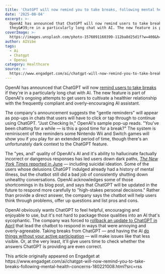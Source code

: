 ```yaml
---
title: 'ChatGPT will now remind you to take breaks, following mental health concerns'
date: '2025-08-04'
excerpt: >-
  OpenAI has announced that ChatGPT will now remind users to take breaks if
  they&#39;re in a particularly long chat with AI. The new feature is part of...
coverImage: >-
  https://images.unsplash.com/photo-1576091160399-112ba8d25d1f?w=400&h=200&fit=crop&auto=format
author: AIVibe
tags:
  - Ai
  - Chatgpt
  - Openai
category: Healthcare
source: >-
  https://www.engadget.com/ai/chatgpt-will-now-remind-you-to-take-breaks-following-mental-health-concerns-180221008.html?src=rss
---
```

<p>OpenAI has announced that ChatGPT will now <a data-i13n="elm:context_link;elmt:doNotAffiliate;cpos:1;pos:1" class="no-affiliate-link" href="https://openai.com/index/how-we&#39;re-optimizing-chatgpt/">remind users to take breaks</a> if they&#39;re in a particularly long chat with AI. The new feature is part of OpenAI&#39;s ongoing attempts to get users to cultivate a healthier relationship with the frequently compliant and overly-encouraging AI assistant.</p>
<p>The company&#39;s announcement suggests the &quot;gentle reminders&quot; will appear as pop-ups in chats that users will have to click or tap through to continue using ChatGPT. &quot;Just Checking In,&quot; OpenAI&#39;s sample pop-up reads. &quot;You&#39;ve been chatting for a while — is this a good time for a break?&quot; The system is reminiscent of the reminders some Nintendo Wii and Switch games will show you if you play for an extended period of time, though there&#39;s an unfortunately dark context to the ChatGPT feature.</p>
<span id="end-legacy-contents"></span><p>The &quot;yes, and&quot; quality of OpenAI&#39;s AI and it&#39;s ability to hallucinate factually incorrect or dangerous responses has led users down dark paths, <a data-i13n="elm:context_link;elmt:doNotAffiliate;cpos:2;pos:1" class="no-affiliate-link" href="https://www.nytimes.com/2025/06/13/technology/chatgpt-ai-chatbots-conspiracies.html"><em>The New York Times </em>reported in June</a> — including suicidal ideation. Some of the users whose delusions ChatGPT indulged already had a history of mental illness, but the chatbot still did a bad job of consistently shutting down unhealthy conversations. OpenAI acknowledges some of those shortcomings in its blog post, and says that ChatGPT will be updated in the future to respond more carefully to &quot;high-stakes personal decisions.&quot; Rather than provide a direct answer, the company says the chatbot will help users think through problems, offer up questions and list pros and cons.</p>
<p>OpenAI obviously wants ChatGPT to feel helpful, encouraging and enjoyable to use, but it&#39;s not hard to package those qualities into an AI that&#39;s sycophantic. The company was forced to <a data-i13n="elm:context_link;elmt:doNotAffiliate;cpos:3;pos:1" class="no-affiliate-link" href="https://www.engadget.com/ai/openai-rolls-back-update-that-made-chatgpt-an-ass-kissing-weirdo-203056185.html">rollback an update to ChatGPT in April</a> that lead the chatbot to respond in ways that were annoying and overly-agreeable. Taking breaks from ChatGPT — and having the AI <a data-i13n="elm:context_link;elmt:doNotAffiliate;cpos:4;pos:1" class="no-affiliate-link" href="https://www.engadget.com/ai/openais-operator-can-surf-the-web-for-you-210029243.html">do things without your active participation</a> — will make issues like that less visible. Or, at the very least, it&#39;ll give users time to check whether the answers ChatGPT is providing are even correct.</p>This article originally appeared on Engadget at https://www.engadget.com/ai/chatgpt-will-now-remind-you-to-take-breaks-following-mental-health-concerns-180221008.html?src=rss
